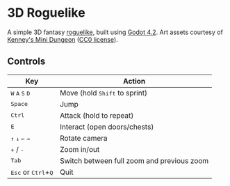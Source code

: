 # 3D Roguelike

A simple 3D fantasy [roguelike](https://en.wikipedia.org/wiki/Roguelike), built using [Godot 4.2](https://godotengine.org/download/). Art assets courtesy of [Kenney's Mini Dungeon](https://www.kenney.nl/assets/mini-dungeon) ([CC0 license](https://creativecommons.org/publicdomain/zero/1.0/)).

## Controls

Key | Action
--- | ---
<kbd>W</kbd> <kbd>A</kbd> <kbd>S</kbd> <kbd>D</kbd> | Move (hold <kbd>Shift</kbd> to sprint)
<kbd>Space</kbd> | Jump
<kbd>Ctrl</kbd> | Attack (hold to repeat)
<kbd>E</kbd> | Interact (open doors/chests)
<kbd>↑</kbd> <kbd>↓</kbd> <kbd>←</kbd> <kbd>→</kbd> | Rotate camera
<kbd>+</kbd> / <kbd>-</kbd> | Zoom in/out
<kbd>Tab</kbd> | Switch between full zoom and previous zoom
<kbd>Esc</kbd> or <kbd>Ctrl</kbd>+<kbd>Q</kbd> | Quit
